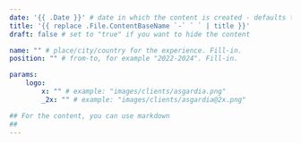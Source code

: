```yaml
---
date: '{{ .Date }}' # date in which the content is created - defaults to "today"
title: '{{ replace .File.ContentBaseName `-` ` ` | title }}'
draft: false # set to "true" if you want to hide the content 

name: "" # place/city/country for the experience. Fill-in.
position: "" # from-to, for example "2022-2024". Fill-in.

params:
    logo:
        x: "" # example: "images/clients/asgardia.png"
        _2x: "" # example: "images/clients/asgardia@2x.png"

## For the content, you can use markdown
##
---
```

